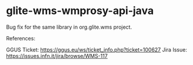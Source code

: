 glite-wms-wmprosy-api-java
==========================

Bug fix for the same library in org.glite.wms project.

References:

GGUS Ticket: https://ggus.eu/ws/ticket_info.php?ticket=100627
Jira Issue: https://issues.infn.it/jira/browse/WMS-117
